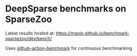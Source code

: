 # DeepSparse benchmarks on SparseZoo

Latest results hosted at: https://mgoin.github.io/benchmark-sparsezoo/dev/bench/

Uses [github-action-benchmark](https://github.com/benchmark-action/github-action-benchmark) for continuous benchmarking
